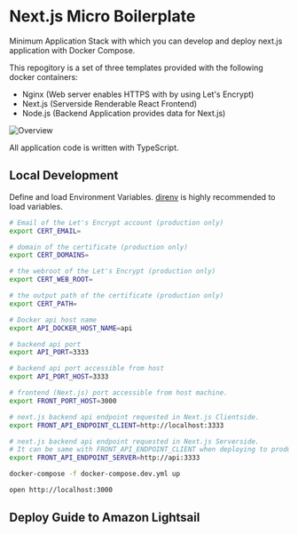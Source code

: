 # Next.js Micro Boilerplate

Minimum Application Stack with which you can develop and deploy next.js application with Docker Compose.

This repogitory is a set of three templates provided with the following docker containers:

* Nginx (Web server enables HTTPS with by using Let's Encrypt)
* Next.js (Serverside Renderable React Frontend) 
* Node.js (Backend Application provides data for Next.js)


![Overview](https://user-images.githubusercontent.com/3450879/85508415-fb5abc80-b62e-11ea-9c40-b38a81141e44.jpg)


All application code is written with TypeScript.

## Local Development

Define and load Environment Variables. [direnv](https://github.com/direnv/direnv) is highly recommended to load variables.

```bash
# Email of the Let's Encrypt account (production only)
export CERT_EMAIL=

# domain of the certificate (production only)
export CERT_DOMAINS=

# the webroot of the Let's Encrypt (production only)
export CERT_WEB_ROOT=

# the output path of the certificate (production only)
export CERT_PATH=

# Docker api host name
export API_DOCKER_HOST_NAME=api

# backend api port
export API_PORT=3333

# backend api port accessible from host
export API_PORT_HOST=3333

# frontend (Next.js) port accessible from host machine.
export FRONT_PORT_HOST=3000

# next.js backend api endpoint requested in Next.js Clientside.
export FRONT_API_ENDPOINT_CLIENT=http://localhost:3333

# next.js backend api endpoint requested in Next.js Serverside.
# It can be same with FRONT_API_ENDPOINT_CLIENT when deploying to production.
export FRONT_API_ENDPOINT_SERVER=http://api:3333
```

```bash
docker-compose -f docker-compose.dev.yml up 
```

```bash
open http://localhost:3000
```

## Deploy Guide to Amazon Lightsail


















